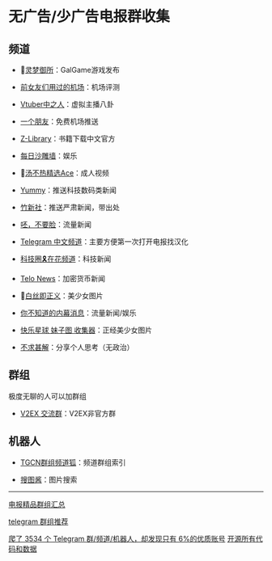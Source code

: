 # 无广告/少广告电报群收集

## 频道

- 🔞[灵梦御所](https://t.me/lmys8 "灵梦御所")：GalGame游戏发布

- [前女友们用过的机场](https://t.me/gebaopiCloud "前女友们用过的机场")：机场评测

- [Vtuber中之人](https://t.me/VTBs_irl "Vtuber中之人")：虚拟主播八卦

- [一个朋友](https://t.me/sxtnbhz "一个朋友")：免费机场推送

- [Z-Library](https://t.me/zlib_china_official "Z-Library")：书籍下载中文官方

- [每日沙雕墙](https://t.me/woshadiao "每日沙雕墙")：娱乐

- 🔞[汤不热精选Ace](https://t.me/tumblrAce "汤不热精选Ace")：成人视频

- [Yummy](https://t.me/GodlyNews1 "Yummy")：推送科技数码类新闻

- [竹新社](https://t.me/tnews365 "竹新社")：推送严肃新闻，带出处

- [呸，不要脸](https://t.me/pei1234 "呸，不要脸")：流量新闻

- [Telegram 中文频道](https://t.me/tgcnz "Telegram 中文频道")：主要方便第一次打开电报找汉化

- [科技圈🎗在花频道](https://t.me/TestFlightCN)：科技新闻

- [Telo News](https://t.me/telonews_cn)：加密货币新闻

- 🔞[白丝即正义](https://t.me/baisi)：美少女图片

- [你不知道的内幕消息](https://t.me/inside1024)：流量新闻/娱乐

- [快乐星球 妹子图 收集器](https://t.me/botmzt)：正经美少女图片

- [不求甚解](https://t.me/fakeye)：分享个人思考（无政治）

## 群组

极度无聊的人可以加群组

- [V2EX 交流群](https://t.me/V2EXPro)：V2EX非官方群

## 机器人

- [TGCN群组频道狐](https://t.me/zh_groups_bot)：频道群组索引

- [搜图酱](https://t.me/soutubot)：图片搜索

------------

[电报精品群组汇总](https://v2ex.com/t/1017423)

[telegram 群组推荐](https://www.v2ex.com/t/554691)

[爬了 3534 个 Telegram 群/频道/机器人，却发现只有 6%的优质账号](https://www.v2ex.com/t/951729)
[开源所有代码和数据](https://github.com/jackhawks/rectg)
